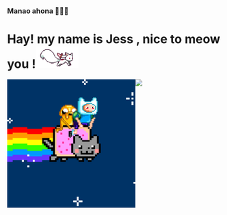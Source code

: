 ### Manao ahona 👋🇲🇬
# Hay! my name is Jess , nice to meow you !<img src="kyubey.gif" width="100px"/>
<div style="display:flex; justify-content: around">
  <img src="4Jb.gif" height="300px"/> 
  <img src="https://media.giphy.com/media/ZVik7pBtu9dNS/giphy.gif" height="300px"/>
</div>
